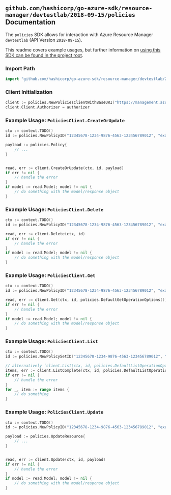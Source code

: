 
## `github.com/hashicorp/go-azure-sdk/resource-manager/devtestlab/2018-09-15/policies` Documentation

The `policies` SDK allows for interaction with Azure Resource Manager `devtestlab` (API Version `2018-09-15`).

This readme covers example usages, but further information on [using this SDK can be found in the project root](https://github.com/hashicorp/go-azure-sdk/tree/main/docs).

### Import Path

```go
import "github.com/hashicorp/go-azure-sdk/resource-manager/devtestlab/2018-09-15/policies"
```


### Client Initialization

```go
client := policies.NewPoliciesClientWithBaseURI("https://management.azure.com")
client.Client.Authorizer = authorizer
```


### Example Usage: `PoliciesClient.CreateOrUpdate`

```go
ctx := context.TODO()
id := policies.NewPolicyID("12345678-1234-9876-4563-123456789012", "example-resource-group", "labName", "policySetName", "name")

payload := policies.Policy{
	// ...
}


read, err := client.CreateOrUpdate(ctx, id, payload)
if err != nil {
	// handle the error
}
if model := read.Model; model != nil {
	// do something with the model/response object
}
```


### Example Usage: `PoliciesClient.Delete`

```go
ctx := context.TODO()
id := policies.NewPolicyID("12345678-1234-9876-4563-123456789012", "example-resource-group", "labName", "policySetName", "name")

read, err := client.Delete(ctx, id)
if err != nil {
	// handle the error
}
if model := read.Model; model != nil {
	// do something with the model/response object
}
```


### Example Usage: `PoliciesClient.Get`

```go
ctx := context.TODO()
id := policies.NewPolicyID("12345678-1234-9876-4563-123456789012", "example-resource-group", "labName", "policySetName", "name")

read, err := client.Get(ctx, id, policies.DefaultGetOperationOptions())
if err != nil {
	// handle the error
}
if model := read.Model; model != nil {
	// do something with the model/response object
}
```


### Example Usage: `PoliciesClient.List`

```go
ctx := context.TODO()
id := policies.NewPolicySetID("12345678-1234-9876-4563-123456789012", "example-resource-group", "labName", "name")

// alternatively `client.List(ctx, id, policies.DefaultListOperationOptions())` can be used to do batched pagination
items, err := client.ListComplete(ctx, id, policies.DefaultListOperationOptions())
if err != nil {
	// handle the error
}
for _, item := range items {
	// do something
}
```


### Example Usage: `PoliciesClient.Update`

```go
ctx := context.TODO()
id := policies.NewPolicyID("12345678-1234-9876-4563-123456789012", "example-resource-group", "labName", "policySetName", "name")

payload := policies.UpdateResource{
	// ...
}


read, err := client.Update(ctx, id, payload)
if err != nil {
	// handle the error
}
if model := read.Model; model != nil {
	// do something with the model/response object
}
```
